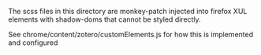 The scss files in this directory are monkey-patch injected into firefox XUL elements with
shadow-doms that cannot be styled directly.

See chrome/content/zotero/customElements.js for how this is implemented and configured